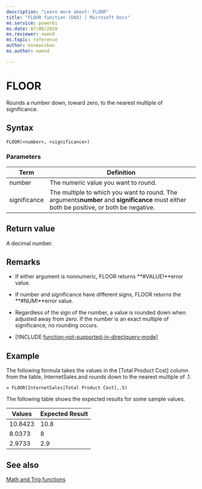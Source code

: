 ```yaml
---
description: "Learn more about: FLOOR"
title: "FLOOR function (DAX) | Microsoft Docs"
ms.service: powerbi 
ms.date: 07/08/2020
ms.reviewer: owend
ms.topic: reference
author: minewiskan
ms.author: owend

---
```

# FLOOR

Rounds a number down, toward zero, to the nearest multiple of significance.  
  
## Syntax  
  
```dax
FLOOR(<number>, <significance>)  
```
  
### Parameters  
  
|Term|Definition|  
|--------|--------------|  
|number|The numeric value you want to round.|  
|significance|The multiple to which you want to round. The arguments**number** and **significance** must either both be positive, or both be negative.|  
  
## Return value

A decimal number.  
  
## Remarks

- If either argument is nonnumeric, FLOOR returns **#VALUE!**error value.  
  
- If number and significance have different signs, FLOOR returns the **#NUM!**error value.  
  
- Regardless of the sign of the number, a value is rounded down when adjusted away from zero. If the number is an exact multiple of significance, no rounding occurs.  

- [!INCLUDE [function-not-supported-in-directquery-mode](includes/function-not-supported-in-directquery-mode.md)]

## Example

The following formula takes the values in the [Total Product Cost] column from the table, InternetSales.and rounds down to the nearest multiple of .1.  
  
```dax
= FLOOR(InternetSales[Total Product Cost],.5)  
```

The following table shows the expected results for some sample values.  
  
|Values|Expected Result|  
|----------|-------------------|  
|10.8423|10.8|  
|8.0373|8|  
|2.9733|2.9|  
  
## See also

[Math and Trig functions](math-and-trig-functions-dax.md)  

